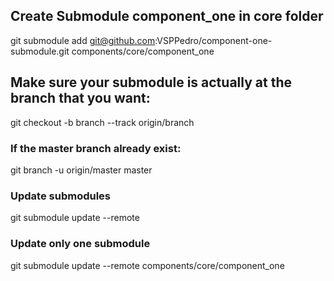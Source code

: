 ## Create Submodule component_one in core folder

git submodule add git@github.com:VSPPedro/component-one-submodule.git components/core/component_one


## Make sure your submodule is actually at the branch that you want:

git checkout -b branch --track origin/branch

### If the master branch already exist:

git branch -u origin/master master


### Update submodules

git submodule update --remote


### Update only one submodule

git submodule update --remote components/core/component_one

